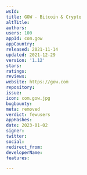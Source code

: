 ```yaml
---
wsId: 
title: GOW - Bitcoin & Crypto
altTitle: 
authors: 
users: 100
appId: com.gow
appCountry: 
released: 2021-11-14
updated: 2021-12-29
version: '1.12'
stars: 
ratings: 
reviews: 
website: https://gow.com
repository: 
issue: 
icon: com.gow.jpg
bugbounty: 
meta: removed
verdict: fewusers
appHashes: 
date: 2023-01-02
signer: 
twitter: 
social: 
redirect_from: 
developerName: 
features: 

---
```


